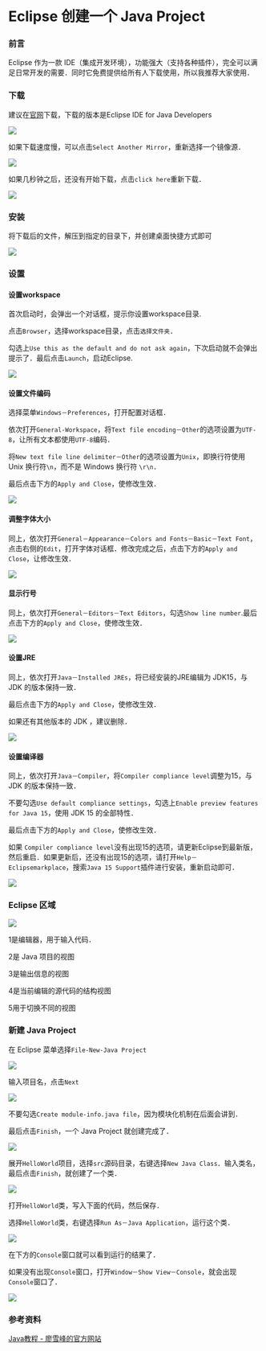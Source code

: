 # Eclipse 创建一个 Java Project

### 前言

Eclipse 作为一款 IDE（集成开发环境），功能强大（支持各种插件），完全可以满足日常开发的需要．同时它免费提供给所有人下载使用，所以我推荐大家使用．

### 下载

建议在[官网](https://www.eclipse.org/downloads/packages/)下载，下载的版本是Eclipse IDE for Java Developers

![](https://netdisc.jianrry.com/images/eclipse-download-1.png)

如果下载速度慢，可以点击`Select Another Mirror`，重新选择一个镜像源．

![](https://netdisc.jianrry.com/images/eclipse-download-2.png)

如果几秒钟之后，还没有开始下载，点击`click here`重新下载．

![](https://netdisc.jianrry.com/images/eclipse-download-3.png)

### 安装

将下载后的文件，解压到指定的目录下，并创建桌面快捷方式即可

![](https://netdisc.jianrry.com/images/eclipse-install.png)

### 设置

#### 设置workspace

首次启动时，会弹出一个对话框，提示你设置workspace目录.

点击`Browser`，选择workspace目录，点击`选择文件夹`．

勾选上`Use this as the default and do not ask again`，下次启动就不会弹出提示了．最后点击`Launch`，启动Eclipse.

![](https://netdisc.jianrry.com/images/eclipse-setting-workspace-dir.png)

#### 设置文件编码

选择菜单`Windows－Preferences`，打开配置对话框．

依次打开`General-Workspace`，将`Text file encoding－Other`的选项设置为`UTF-8`，让所有文本都使用`UTF-8`编码．

将`New text file line delimiter－Other`的选项设置为`Unix`，即换行符使用 Unix 换行符`\n`，而不是 Windows 换行符 `\r\n`．

最后点击下方的`Apply and Close`，使修改生效．

![](https://netdisc.jianrry.com/images/eclipse-setting-file-encoding.png)

#### 调整字体大小

同上，依次打开`General－Appearance－Colors and Fonts－Basic－Text Font`，点击右侧的`Edit`，打开字体对话框．修改完成之后，点击下方的`Apply and Close`，让修改生效．

![](https://netdisc.jianrry.com/images/eclipse-setting-text-font.png)

#### 显示行号

同上，依次打开`General－Editors－Text Editors`，勾选`Show line number`.最后点击下方的`Apply and Close`，使修改生效．

![](https://netdisc.jianrry.com/images/eclipse-setting-line-number.png)

#### 设置JRE

同上，依次打开`Java－Installed JREs`，将已经安装的JRE编辑为 JDK15，与 JDK 的版本保持一致．

最后点击下方的`Apply and Close`，使修改生效．

如果还有其他版本的 JDK ，建议删除．

![](https://netdisc.jianrry.com/images/eclipse-setting-installed-jres.png)

#### 设置编译器

同上，依次打开`Java－Compiler`，将`Compiler compliance level`调整为15，与 JDK 的版本保持一致．

不要勾选`Use default compliance settings`，勾选上`Enable preview features for Java 15`，使用 JDK 15 的全部特性．

最后点击下方的`Apply and Close`，使修改生效．

如果 `Compiler compliance level`没有出现15的选项，请更新Eclipse到最新版，然后重启．如果更新后，还没有出现15的选项，请打开`Help－Eclipsemarkplace`，搜索`Java 15 Support`插件进行安装，重新启动即可．

![](https://netdisc.jianrry.com/images/eclipse-setting-java-compiler.png)

### Eclipse 区域

![](https://netdisc.jianrry.com/images/eclipse-ide.png)

1是编辑器，用于输入代码．

2是 Java 项目的视图

3是输出信息的视图

4是当前编辑的源代码的结构视图

5用于切换不同的视图

### 新建 Java Project

在 Eclipse 菜单选择`File-New-Java Project`

![](https://netdisc.jianrry.com/images/eclipse-java-project-1.png)

输入项目名，点击`Next`

![](https://netdisc.jianrry.com/images/eclipse-java-project-2.png)

不要勾选`Create module-info.java file`，因为模块化机制在后面会讲到．

最后点击`Finish`，一个 Java Project 就创建完成了．

![](https://netdisc.jianrry.com/images/eclipse-java-project-3.png)

展开`HelloWorld`项目，选择`src`源码目录，右键选择`New Java Class`．输入类名，最后点击`Finish`，就创建了一个类．

![](https://netdisc.jianrry.com/images/eclipse-java-project-4.png)

打开`HelloWorld`类，写入下面的代码，然后保存．

选择`HelloWorld`类，右键选择`Run As－Java Application`，运行这个类．

![](https://netdisc.jianrry.com/images/eclipse-java-project-5.png)

在下方的`Console`窗口就可以看到运行的结果了．

如果没有出现`Console`窗口，打开`Window－Show View－Console`，就会出现`Console`窗口了．

![](https://netdisc.jianrry.com/images/eclipse-java-project-6.png)

### 参考资料

[Java教程 - 廖雪峰的官方网站](https://www.liaoxuefeng.com/wiki/1252599548343744)

